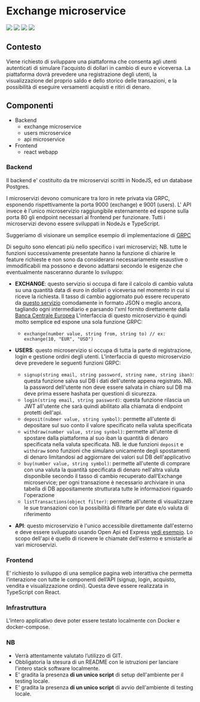 # Exchange microservice

<img src = "https://img.shields.io/static/v1?label=level&message=hard&color=red"> <img src = "https://img.shields.io/static/v1?label=&message=web-development&color=informational"> <img src = "https://img.shields.io/static/v1?label=&message=infrastructure&color=informational"> <img src = "https://img.shields.io/static/v1?label=&message=microservices&color=informational">

## Contesto

Viene richiesto di sviluppare una piattaforma che consenta agli utenti autenticati di simulare l'acquisto di dollari in cambio di euro e viceversa.
La piattaforma dovrà prevedere una registrazione degli utenti, la visualizzazione del proprio saldo e dello storico delle transazioni, e la possibilità di eseguire versamenti acquisti e ritiri di denaro.

## Componenti
-  Backend
	- exchange microservice 
	- users microservice
	- api microservice
-  Frontend
	- react webapp

### Backend
Il backend e' costituito da tre microservizi scritti in NodeJS, ed un database Postgres. 

I microservizi devono comunicare tra loro in rete privata via GRPC, esponendo rispettivamente la porta 9000 (exchange) e 9001 (users). L' API invece è l'unico microservizio raggiungibile esternamente ed espone sulla porta 80 gli endpoint necessari al frontend per funzionare. Tutti i microservizi devono essere sviluppati in NodeJs e TypeScript.

Suggeriamo di visionare un semplice esempio di implementazione di [GRPC](https://github.com/soluzionifutura/grpc-test)
 
Di seguito sono elencati più nello specifico i vari microservizi; NB. tutte le funzioni successivamente presentate hanno la funzione di chiarire le feature richieste e non sono da considerarsi necessariamente esaustive o immodificabili ma possono e devono adattarsi secondo le esigenze che eventualmente nasceranno durante lo sviluppo:

- **EXCHANGE**: questo servizio si occupa di fare il calcolo di cambio valuta su una quantità data di euro in dollari o viceversa nel momento in cui si riceve la richiesta. Il tasso di cambio aggiornato può essere recuperato da [questo servizio](https://exchangeratesapi.io/) comodamente in formato JSON o meglio ancora, tagliando ogni intermediario e parsando l'xml fornito direttamente dalla [Banca Centrale Europea](https://www.ecb.europa.eu/stats/eurofxref/eurofxref-daily.xml?46f0dd7988932599cb1bcac79a10a16a)
L'interfaccia di questo microservizio è quindi molto semplice ed espone una sola funzione GRPC:
	-	`exchange(number value, string from, string to) // ex: exchange(10, "EUR", "USD")`

- **USERS**: questo microservizio si occupa di tutta la parte di registrazione, login e gestione ordini degli utenti. L'interfaccia di questo microservizio deve prevedere le seguenti funzioni GRPC:
	- `signup(string email, string password, string name, string iban)`: questa funzione salva sul DB i dati dell'utente appena registrato. NB. la password dell'utente non deve essere salvata in chiaro sul DB ma deve prima essere hashata per questioni di sicurezza.
	- `login(string email, string password)`: questa funzione rilascia un JWT all'utente che sarà quindi abilitato alla chiamata di endpoint protetti dell'api.
	- `deposit(nubmer value, string symbol)`: permette all'utente di depositare sul suo conto il valore specificato nella valuta specificata
	- `withdraw(number value, string synbol)`: permette all'utente di spostare dalla piattaforma al suo iban la quantità di denaro specificata nella valuta specificata. NB. le due funzioni `deposit` e `withdraw` sono funzioni che simulano unicamente degli spostamenti di denaro limitandosi ad aggiornare dei valori sul DB dell'applicativo
	- `buy(number value, string symbol)`: permette all'utente di comprare con una valuta la quantità specificata di denaro nell'altra valuta disponibile secondo il tasso di cambio recuperato dall'Exchange microservice; per ogni transazione è necessario archiviare in una tabella di DB appositamente strutturata tutte le informazioni riguardo l'operazione
	- `listTransactions(object filter)`: permette all'utente di visualizzare le sue transazioni con la possibilità di filtrarle per date e/o valuta di riferimento
- **API**: questo microservizio è l'unico accessibile direttamente dall'esterno e deve essere sviluppato usando Open Api ed Express [vedi esempio](https://github.com/soluzionifutura/open-api-demo). Lo scopo dell'api è quello di ricevere le chiamate dell'esterno e smistarle ai vari microservizi.

### Frontend
E’ richiesto lo sviluppo di una semplice pagina web interattiva che permetta l’interazione con tutte le componenti dell’API (signup, login, acquisto, vendita e visualizzazione ordini). Questa deve essere realizzata in TypeScript con React.

### Infrastruttura
L'intero applicativo deve poter essere testato localmente con Docker e docker-compose.

### NB
- Verrà attentamente valutato l’utilizzo di GIT.
- Obbligatoria la stesura di un README con le istruzioni per lanciare l'intero stack software localmente.
- E' gradita la presenza **di un unico script** di setup dell'ambiente per il testing locale.
- E' gradita la presenza **di un unico script** di avvio dell'ambiente di testing locale.
